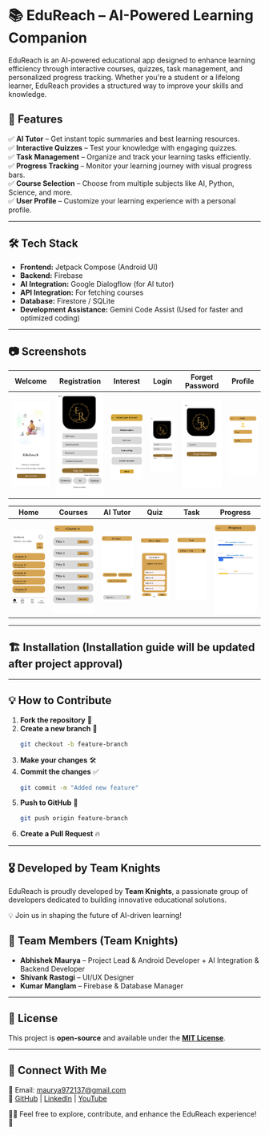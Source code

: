 
# 📚 EduReach – AI-Powered Learning Companion  

EduReach is an AI-powered educational app designed to enhance learning efficiency through interactive courses, quizzes, task management, and personalized progress tracking. Whether you're a student or a lifelong learner, EduReach provides a structured way to improve your skills and knowledge.

## 🚀 Features  

✅ **AI Tutor** – Get instant topic summaries and best learning resources.  
✅ **Interactive Quizzes** – Test your knowledge with engaging quizzes.  
✅ **Task Management** – Organize and track your learning tasks efficiently.  
✅ **Progress Tracking** – Monitor your learning journey with visual progress bars.  
✅ **Course Selection** – Choose from multiple subjects like AI, Python, Science, and more.  
✅ **User Profile** – Customize your learning experience with a personal profile.  

---

## 🛠 Tech Stack  

- **Frontend:** Jetpack Compose (Android UI)  
- **Backend:** Firebase   
- **AI Integration:** Google Dialogflow (for AI tutor)  
- **API Integration:** For fetching courses  
- **Database:** Firestore / SQLite
- **Development Assistance:** Gemini Code Assist (Used for faster and optimized coding)

---

## 📷 Screenshots  
| Welcome | Registration | Interest | Login | Forget Password | Profile |
|------|--------|---------|------|------|---------|
| ![Welcome](image/get_started.png) | ![Registration](image/registration.png) | ![Interest](image/interest.png) | ![Login](image/login.png) | ![Forget Password](image/forget.png) | ![Profile](image/profile.png) |

| Home | Courses | AI Tutor | Quiz | Task | Progress |
|------|--------|---------|------|------|---------|
| ![Home](image/home.png) | ![Courses](image/courses.png) | ![AI Tutor](image/ai_tutor.png) | ![Quiz](image/quiz.png) | ![Task](image/task.png) | ![Progress](image/progress.png) |

---

## 🏗 Installation (Installation guide will be updated after project approval)  


---

## 💡 How to Contribute  

1. **Fork the repository** 🍴  
2. **Create a new branch** 🌿  
   ```bash
   git checkout -b feature-branch
   ```
3. **Make your changes** 🛠  
4. **Commit the changes** ✅  
   ```bash
   git commit -m "Added new feature"
   ```
5. **Push to GitHub** 🚀  
   ```bash
   git push origin feature-branch
   ```
6. **Create a Pull Request** 🔥  

---

## 🎖 Developed by Team Knights  
EduReach is proudly developed by **Team Knights**, a passionate group of developers dedicated to building innovative educational solutions.  

💡 Join us in shaping the future of AI-driven learning!  

## 👥 Team Members (Team Knights)  
- **Abhishek Maurya** – Project Lead & Android Developer  + AI Integration & Backend Developer
- **Shivank Rastogi** – UI/UX Designer  
- **Kumar Manglam** – Firebase & Database Manager  

---

## 📜 License  
This project is **open-source** and available under the [**MIT License**](LICENSE).  

---

## 💬 Connect With Me  
📧 Email: maurya972137@gmail.com  
🔗 [GitHub](https://github.com/abhishek-maurya576) | [LinkedIn](https://www.linkedin.com/in/abhishekmaurya9118) | [YouTube](https://youtube.com/@bforbca)  

👨‍💻 Feel free to explore, contribute, and enhance the EduReach experience! 🚀  

